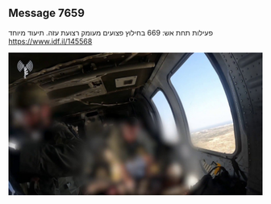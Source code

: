 ## Message 7659

פעילות תחת אש:
669 בחילוץ פצועים מעומק רצועת עזה. תיעוד מיוחד
https://www.idf.il/145568

![Photo](7659/7659_photo.jpg)
